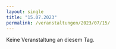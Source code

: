 ```yaml
---
layout: single
title: "15.07.2023"
permalink: /veranstaltungen/2023/07/15/
---
```


Keine Veranstaltung an diesem Tag.
